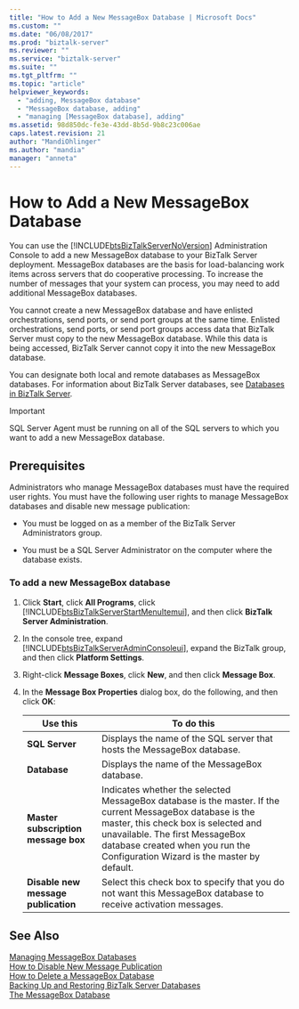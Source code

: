 ```yaml
---
title: "How to Add a New MessageBox Database | Microsoft Docs"
ms.custom: ""
ms.date: "06/08/2017"
ms.prod: "biztalk-server"
ms.reviewer: ""
ms.service: "biztalk-server"
ms.suite: ""
ms.tgt_pltfrm: ""
ms.topic: "article"
helpviewer_keywords: 
  - "adding, MessageBox database"
  - "MessageBox database, adding"
  - "managing [MessageBox database], adding"
ms.assetid: 98d850dc-fe3e-43dd-8b5d-9b8c23c006ae
caps.latest.revision: 21
author: "MandiOhlinger"
ms.author: "mandia"
manager: "anneta"
---
```

# How to Add a New MessageBox Database
You can use the [!INCLUDE[btsBizTalkServerNoVersion](../includes/btsbiztalkservernoversion-md.md)] Administration Console to add a new MessageBox database to your BizTalk Server deployment. MessageBox databases are the basis for load-balancing work items across servers that do cooperative processing. To increase the number of messages that your system can process, you may need to add additional MessageBox databases.  
  
 You cannot create a new MessageBox database and have enlisted orchestrations, send ports, or send port groups at the same time. Enlisted orchestrations, send ports, or send port groups access data that BizTalk Server must copy to the new MessageBox database. While this data is being accessed, BizTalk Server cannot copy it into the new MessageBox database.  
  
 You can designate both local and remote databases as MessageBox databases. For information about BizTalk Server databases, see [Databases in BizTalk Server](../core/databases-in-biztalk-server.md).  
  
> [!IMPORTANT]
>  SQL Server Agent must be running on all of the SQL servers to which you want to add a new MessageBox database.  
  
## Prerequisites  
 Administrators who manage MessageBox databases must have the required user rights. You must have the following user rights to manage MessageBox databases and disable new message publication:  
  
-   You must be logged on as a member of the BizTalk Server Administrators group.  
  
-   You must be a SQL Server Administrator on the computer where the database exists.  
  
### To add a new MessageBox database  
  
1.  Click **Start**, click **All Programs**, click [!INCLUDE[btsBizTalkServerStartMenuItemui](../includes/btsbiztalkserverstartmenuitemui-md.md)], and then click **BizTalk Server Administration**.  
  
2.  In the console tree, expand [!INCLUDE[btsBizTalkServerAdminConsoleui](../includes/btsbiztalkserveradminconsoleui-md.md)], expand the BizTalk group, and then click **Platform Settings**.  
  
3.  Right-click **Message Boxes**, click **New**, and then click **Message Box**.  
  
4.  In the **Message Box Properties** dialog box, do the following, and then click **OK**:  
  
    |Use this|To do this|  
    |--------------|----------------|  
    |**SQL Server**|Displays the name of the SQL server that hosts the MessageBox database.|  
    |**Database**|Displays the name of the MessageBox database.|  
    |**Master subscription message box**|Indicates whether the selected MessageBox database is the master. If the current MessageBox database is the master, this check box is selected and unavailable. The first MessageBox database created when you run the Configuration Wizard is the master by default.|  
    |**Disable new message publication**|Select this check box to specify that you do not want this MessageBox database to receive activation messages.|  
  
## See Also  
 [Managing MessageBox Databases](../core/managing-messagebox-databases.md)   
 [How to Disable New Message Publication](../core/how-to-disable-new-message-publication.md)   
 [How to Delete a MessageBox Database](../core/how-to-delete-a-messagebox-database.md)   
 [Backing Up and Restoring BizTalk Server Databases](../core/backing-up-and-restoring-biztalk-server-databases.md)   
 [The MessageBox Database](../core/the-messagebox-database.md)